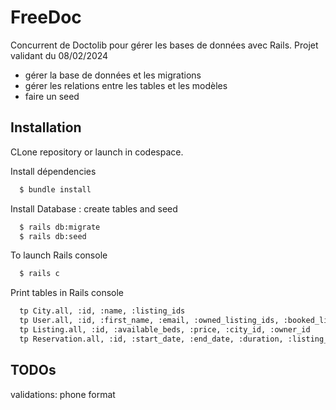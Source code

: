 # FreeDoc

Concurrent de Doctolib pour gérer les bases de données avec Rails. Projet validant du 08/02/2024
- gérer la base de données et les migrations
- gérer les relations entre les tables et les modèles
- faire un seed

## Installation

CLone repository or launch in codespace.

Install dépendencies
```bash
  $ bundle install
```
Install Database : create tables and seed
```bash
  $ rails db:migrate
  $ rails db:seed
```
To launch Rails console
```bash
  $ rails c
```
Print tables in Rails console
```bash
  tp City.all, :id, :name, :listing_ids
  tp User.all, :id, :first_name, :email, :owned_listing_ids, :booked_listing_ids
  tp Listing.all, :id, :available_beds, :price, :city_id, :owner_id
  tp Reservation.all, :id, :start_date, :end_date, :duration, :listing_id

```

## TODOs
validations: phone format